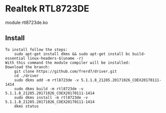 # Realtek RTL8723DE

module rtl8723de.ko

## Install
	To install follow the steps:
		sudo apt-get install dkms && sudo apt-get install bc build-essential linux-headers-$(uname -r)
	With this command the module compiler will be installed:
	Download the branch:
		git clone https://github.com/frerd7/driver.git
		cd ./driver
		sudo dkms add -m rtl8723de -v 5.1.1.8_21285.20171026_COEX20170111-1414
		sudo dkms build -m rtl8723de -v 5.1.1.8_21285.20171026_COEX20170111-1414
		sudo dkms install -m rtl8723de -v 5.1.1.8_21285.20171026_COEX20170111-1414
		dkms status
